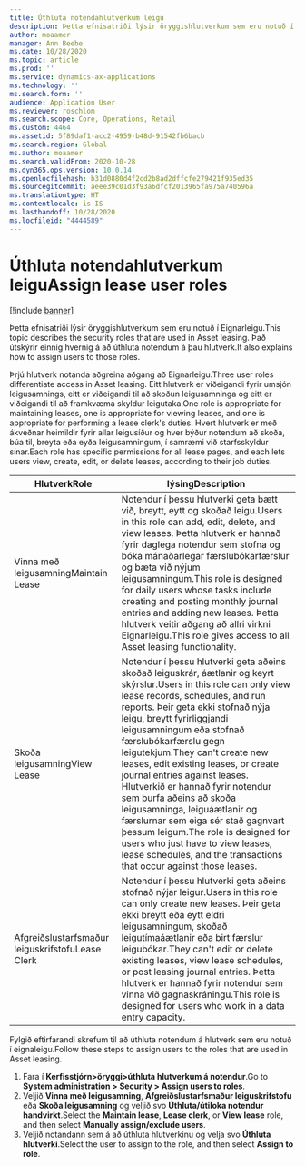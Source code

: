 ```yaml
---
title: Úthluta notendahlutverkum leigu
description: Þetta efnisatriði lýsir öryggishlutverkum sem eru notuð í Eignarleigu. Það útskýrir einnig hvernig á að úthluta notendum á þau hlutverk.
author: moaamer
manager: Ann Beebe
ms.date: 10/28/2020
ms.topic: article
ms.prod: ''
ms.service: dynamics-ax-applications
ms.technology: ''
ms.search.form: ''
audience: Application User
ms.reviewer: roschlom
ms.search.scope: Core, Operations, Retail
ms.custom: 4464
ms.assetid: 5f89daf1-acc2-4959-b48d-91542fb6bacb
ms.search.region: Global
ms.author: moaamer
ms.search.validFrom: 2020-10-28
ms.dyn365.ops.version: 10.0.14
ms.openlocfilehash: b31d0880d4f2cd2b8ad2dffcfe279421f935ed35
ms.sourcegitcommit: aeee39c01d3f93a6dfcf2013965fa975a740596a
ms.translationtype: HT
ms.contentlocale: is-IS
ms.lasthandoff: 10/28/2020
ms.locfileid: "4444589"
---
```

# <a name="assign-lease-user-roles"></a><span data-ttu-id="16850-104">Úthluta notendahlutverkum leigu</span><span class="sxs-lookup"><span data-stu-id="16850-104">Assign lease user roles</span></span>

[!include [banner](../includes/banner.md)]

<span data-ttu-id="16850-105">Þetta efnisatriði lýsir öryggishlutverkum sem eru notuð í Eignarleigu.</span><span class="sxs-lookup"><span data-stu-id="16850-105">This topic describes the security roles that are used in Asset leasing.</span></span> <span data-ttu-id="16850-106">Það útskýrir einnig hvernig á að úthluta notendum á þau hlutverk.</span><span class="sxs-lookup"><span data-stu-id="16850-106">It also explains how to assign users to those roles.</span></span>

<span data-ttu-id="16850-107">Þrjú hlutverk notanda aðgreina aðgang að Eignarleigu.</span><span class="sxs-lookup"><span data-stu-id="16850-107">Three user roles differentiate access in Asset leasing.</span></span> <span data-ttu-id="16850-108">Eitt hlutverk er viðeigandi fyrir umsjón leigusamnings, eitt er viðeigandi til að skoðun leigusamninga og eitt er viðeigandi til að framkvæma skyldur leigutaka.</span><span class="sxs-lookup"><span data-stu-id="16850-108">One role is appropriate for maintaining leases, one is appropriate for viewing leases, and one is appropriate for performing a lease clerk's duties.</span></span> <span data-ttu-id="16850-109">Hvert hlutverk er með ákveðnar heimildir fyrir allar leigusíður og hver býður notendum að skoða, búa til, breyta eða eyða leigusamningum, í samræmi við starfsskyldur sínar.</span><span class="sxs-lookup"><span data-stu-id="16850-109">Each role has specific permissions for all lease pages, and each lets users view, create, edit, or delete leases, according to their job duties.</span></span>

| <span data-ttu-id="16850-110">Hlutverk</span><span class="sxs-lookup"><span data-stu-id="16850-110">Role</span></span>           | <span data-ttu-id="16850-111">lýsing</span><span class="sxs-lookup"><span data-stu-id="16850-111">Description</span></span> |
|----------------|-------------|
| <span data-ttu-id="16850-112">Vinna með leigusamning</span><span class="sxs-lookup"><span data-stu-id="16850-112">Maintain Lease</span></span> | <span data-ttu-id="16850-113">Notendur í þessu hlutverki geta bætt við, breytt, eytt og skoðað leigu.</span><span class="sxs-lookup"><span data-stu-id="16850-113">Users in this role can add, edit, delete, and view leases.</span></span> <span data-ttu-id="16850-114">Þetta hlutverk er hannað fyrir daglega notendur sem stofna og bóka mánaðarlegar færslubókarfærslur og bæta við nýjum leigusamningum.</span><span class="sxs-lookup"><span data-stu-id="16850-114">This role is designed for daily users whose tasks include creating and posting monthly journal entries and adding new leases.</span></span> <span data-ttu-id="16850-115">Þetta hlutverk veitir aðgang að allri virkni Eignarleigu.</span><span class="sxs-lookup"><span data-stu-id="16850-115">This role gives access to all Asset leasing functionality.</span></span> |
| <span data-ttu-id="16850-116">Skoða leigusamning</span><span class="sxs-lookup"><span data-stu-id="16850-116">View Lease</span></span>     | <span data-ttu-id="16850-117">Notendur í þessu hlutverki geta aðeins skoðað leiguskrár, áætlanir og keyrt skýrslur.</span><span class="sxs-lookup"><span data-stu-id="16850-117">Users in this role can only view lease records, schedules, and run reports.</span></span> <span data-ttu-id="16850-118">Þeir geta ekki stofnað nýja leigu, breytt fyrirliggjandi leigusamningum eða stofnað færslubókarfærslu gegn leigutekjum.</span><span class="sxs-lookup"><span data-stu-id="16850-118">They can't create new leases, edit existing leases, or create journal entries against leases.</span></span> <span data-ttu-id="16850-119">Hlutverkið er hannað fyrir notendur sem þurfa aðeins að skoða leigusamninga, leiguáætlanir og færslurnar sem eiga sér stað gagnvart þessum leigum.</span><span class="sxs-lookup"><span data-stu-id="16850-119">The role is designed for users who just have to view leases, lease schedules, and the transactions that occur against those leases.</span></span> |
| <span data-ttu-id="16850-120">Afgreiðslustarfsmaður leiguskrifstofu</span><span class="sxs-lookup"><span data-stu-id="16850-120">Lease Clerk</span></span>    | <span data-ttu-id="16850-121">Notendur í þessu hlutverki geta aðeins stofnað nýjar leigur.</span><span class="sxs-lookup"><span data-stu-id="16850-121">Users in this role can only create new leases.</span></span> <span data-ttu-id="16850-122">Þeir geta ekki breytt eða eytt eldri leigusamningum, skoðað leigutímaáætlanir eða birt færslur leigubókar.</span><span class="sxs-lookup"><span data-stu-id="16850-122">They can't edit or delete existing leases, view lease schedules, or post leasing journal entries.</span></span> <span data-ttu-id="16850-123">Þetta hlutverk er hannað fyrir notendur sem vinna við gagnaskráningu.</span><span class="sxs-lookup"><span data-stu-id="16850-123">This role is designed for users who work in a data entry capacity.</span></span> |

<span data-ttu-id="16850-124">Fylgið eftirfarandi skrefum til að úthluta notendum á hlutverk sem eru notuð í eignaleigu.</span><span class="sxs-lookup"><span data-stu-id="16850-124">Follow these steps to assign users to the roles that are used in Asset leasing.</span></span>

1. <span data-ttu-id="16850-125">Fara í **Kerfisstjórn\>öryggi\>úthluta hlutverkum á notendur**.</span><span class="sxs-lookup"><span data-stu-id="16850-125">Go to **System administration \> Security \> Assign users to roles**.</span></span>
2. <span data-ttu-id="16850-126">Veljið **Vinna með leigusamning**, **Afgreiðslustarfsmaður leiguskrifstofu** eða **Skoða leigusamning** og veljið svo **Úthluta/útiloka notendur handvirkt**.</span><span class="sxs-lookup"><span data-stu-id="16850-126">Select the **Maintain lease**, **Lease clerk**, or **View lease** role, and then select **Manually assign/exclude users**.</span></span>
3. <span data-ttu-id="16850-127">Veljið notandann sem á að úthluta hlutverkinu og velja svo **Úthluta hlutverki**.</span><span class="sxs-lookup"><span data-stu-id="16850-127">Select the user to assign to the role, and then select **Assign to role**.</span></span>

